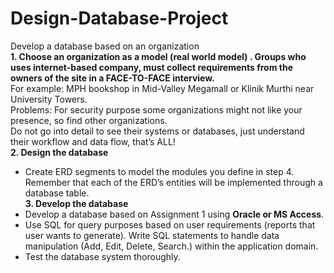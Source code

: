 # Design-Database-Project
Develop a database based on an organization <br />
**1. Choose an organization as a model (real world model) . Groups who uses internet-based company, must collect requirements from the owners of the site in a FACE-TO-FACE interview.** <br />
For example: MPH bookshop in Mid-Valley Megamall or Klinik Murthi near University Towers. <br />
Problems: For security purpose some organizations might not like your presence, so find other organizations. <br />
Do not go into detail to see their systems or databases, just understand their workflow and data flow, that’s ALL! <br />
**2. Design the database** <br />
- Create ERD segments to model the modules you define in step 4. Remember that each of the ERD’s entities will be implemented through a database table. <br />
**3. Develop the database** <br />
- Develop a database based on Assignment 1 using **Oracle or MS Access**. <br />
- Use SQL for query purposes based on user requirements (reports that user wants to generate). Write SQL statements to handle data manipulation (Add, Edit, Delete, Search.) within the application domain. <br />
- Test the database system thoroughly. <br />
